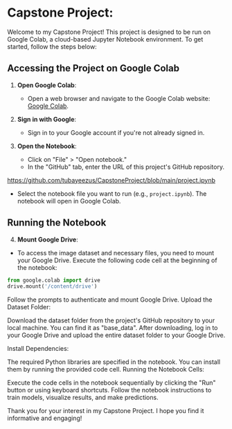 # Capstone Project:
Welcome to my Capstone Project! This project is designed to be run on Google Colab, a cloud-based Jupyter Notebook environment. To get started, follow the steps below:

## Accessing the Project on Google Colab

1. **Open Google Colab**:
   - Open a web browser and navigate to the Google Colab website: [Google Colab](https://colab.research.google.com/).

2. **Sign in with Google**:
   - Sign in to your Google account if you're not already signed in.

3. **Open the Notebook**:
   - Click on "File" > "Open notebook."
   - In the "GitHub" tab, enter the URL of this project's GitHub repository.

https://github.com/tubayeezus/CapstoneProject/blob/main/project.ipynb

- Select the notebook file you want to run (e.g., `project.ipynb`). The notebook will open in Google Colab.

## Running the Notebook

4. **Mount Google Drive**:
- To access the image dataset and necessary files, you need to mount your Google Drive. Execute the following code cell at the beginning of the notebook:

```python
from google.colab import drive
drive.mount('/content/drive')
```

Follow the prompts to authenticate and mount Google Drive.
Upload the Dataset Folder:

Download the dataset folder from the project's GitHub repository to your local machine. You can find it as "base_data".
After downloading, log in to your Google Drive and upload the entire dataset folder to your Google Drive.

Install Dependencies:

The required Python libraries are specified in the notebook. You can install them by running the provided code cell.
Running the Notebook Cells:

Execute the code cells in the notebook sequentially by clicking the "Run" button or using keyboard shortcuts.
Follow the notebook instructions to train models, visualize results, and make predictions.

Thank you for your interest in my Capstone Project. I hope you find it informative and engaging!
